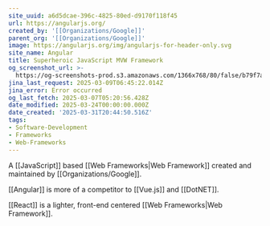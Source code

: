 ```yaml
---
site_uuid: a6d5dcae-396c-4825-80ed-d9170f118f45
url: https://angularjs.org/
created_by: '[[Organizations/Google]]'
parent_org: '[[Organizations/Google]]'
image: https://angularjs.org/img/angularjs-for-header-only.svg
site_name: Angular
title: Superheroic JavaScript MVW Framework
og_screenshot_url: >-
  https://og-screenshots-prod.s3.amazonaws.com/1366x768/80/false/b79f7a0024168491927e9bed26bc7de8fc6d8b5d31a06fae66b222d35fb86a17.jpeg
jina_last_request: 2025-03-09T06:45:22.014Z
jina_error: Error occurred
og_last_fetch: 2025-03-07T05:20:56.428Z
date_modified: 2025-03-24T00:00:00.000Z
date_created: '2025-03-31T20:44:50.516Z'
tags:
- Software-Development
- Frameworks
- Web-Frameworks
---
```











A [[JavaScript]] based [[Web Frameworks|Web Framework]] created and maintained by [[Organizations/Google]].

[[Angular]] is more of a competitor to [[Vue.js]] and [[DotNET]].

[[React]] is a lighter, front-end centered [[Web Frameworks|Web Framework]].
